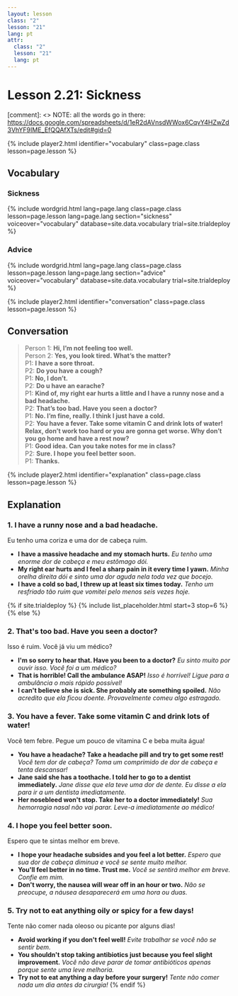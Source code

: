 ```yaml
---
layout: lesson
class: "2"
lesson: "21"
lang: pt
attr:
  class: "2"
  lesson: "21"
  lang: pt
---
```



# Lesson 2.21: Sickness 

[comment]: <> NOTE: all the words go in there: https://docs.google.com/spreadsheets/d/1eR2dAVnsdWWox6CqvY4HZwZd3VhYF9IME_EfQQAfXTs/edit#gid=0

{% include player2.html identifier="vocabulary" class=page.class lesson=page.lesson %}
## Vocabulary 


### Sickness 

{% include wordgrid.html lang=page.lang
		class=page.class 
		lesson=page.lesson
		lang=page.lang 
		section="sickness"
		voiceover="vocabulary"
		database=site.data.vocabulary 
		trial=site.trialdeploy %}


### Advice 

{% include wordgrid.html lang=page.lang
		class=page.class 
		lesson=page.lesson 
		lang=page.lang
		section="advice"
		voiceover="vocabulary"
		database=site.data.vocabulary 
		trial=site.trialdeploy %}




{% include player2.html identifier="conversation" class=page.class lesson=page.lesson %}

## Conversation

> Person 1: **Hi, I’m not feeling too well.**   
> Person 2: **Yes, you look tired. What’s the matter?**    
> P1: **I have a sore throat.**   
> P2: **Do you have a cough?**  
> P1: **No, I don’t.**  
> P2: **Do u have an earache?**  
> P1: **Kind of, my right ear hurts a little and I have a runny nose and a bad headache.**  
> P2: **That’s too bad. Have you seen a doctor?**    
> P1: **No. I’m fine, really. I think I just have a cold.**    
> P2: **You have a fever. Take some vitamin C and drink lots of water! Relax, don’t work too hard or you are gonna get worse. Why don’t you go home and have a rest now?**  
> P1: **Good idea. Can you take notes for me in class?**  
> P2: **Sure. I hope you feel better soon.**  
> P1: **Thanks.**  


{% include player2.html identifier="explanation" class=page.class lesson=page.lesson %}

## Explanation
### 1. I have a runny nose and a bad headache.
Eu tenho uma coriza e uma dor de cabeça ruim.
- **I have a massive headache and my stomach hurts.** *Eu tenho uma enorme dor de cabeça e meu estômago dói.*
- **My right ear hurts and I feel a sharp pain in it every time I yawn.** *Minha orelha direita dói e sinto uma dor aguda nela toda vez que bocejo.*
- **I have a cold so bad, I threw up at least six times today.**  *Tenho um resfriado tão ruim que vomitei pelo menos seis vezes hoje.*


{% if site.trialdeploy %}
  {% include list_placeholder.html start=3 stop=6 %}
  {% else %}
  

### 2. That's too bad. Have you seen a doctor?
Isso é ruim. Você já viu um médico?
- **I'm so sorry to hear that. Have you been to a doctor?** *Eu sinto muito por ouvir isso. Você foi a um médico?*
- **That is horrible! Call the ambulance ASAP!** *Isso é horrível! Ligue para a ambulância o mais rápido possível!*
- **I can't believe she is sick. She probably ate something spoiled.** *Não acredito que ela ficou doente. Provavelmente comeu algo estragado.*

### 3. You have a fever. Take some vitamin C and drink lots of water!
Você tem febre. Pegue um pouco de vitamina C e beba muita água!
- **You have a headache? Take a headache pill and try to get some rest!** *Você tem dor de cabeça? Toma um comprimido de dor de cabeça e tenta descansar!*
- **Jane said she has a toothache. I told her to go to a dentist immediately.** *Jane disse que ela teve uma dor de dente. Eu disse a ela para ir a um dentista imediatamente.*
- **Her nosebleed won't stop. Take her to a doctor immediately!**  *Sua hemorragia nasal não vai parar. Leve-a imediatamente ao médico!*

### 4. I hope you feel better soon. 

Espero que te sintas melhor em breve.

- **I hope your headache subsides and you feel a lot better.** *Espero que sua dor de cabeça diminua e você se sente muito melhor.*
- **You'll feel better in no time. Trust me.** *Você se sentirá melhor em breve. Confie em mim.*
- **Don't worry, the nausea will wear off in an hour or two.** *Não se preocupe, a náusea desaparecerá em uma hora ou duas.*

### 5. Try not to eat anything oily or spicy for a few days!

Tente não comer nada oleoso ou picante por alguns dias!
- **Avoid working if you don't feel well!** *Evite trabalhar se você não se sentir bem.*
- **You shouldn't stop taking antibiotics just because you feel slight improvement.** *Você não deve parar de tomar antibióticos apenas porque sente uma leve melhoria.*
- **Try not to eat anything a day before your surgery!** *Tente não comer nada um dia antes da cirurgia!*
{% endif %}
